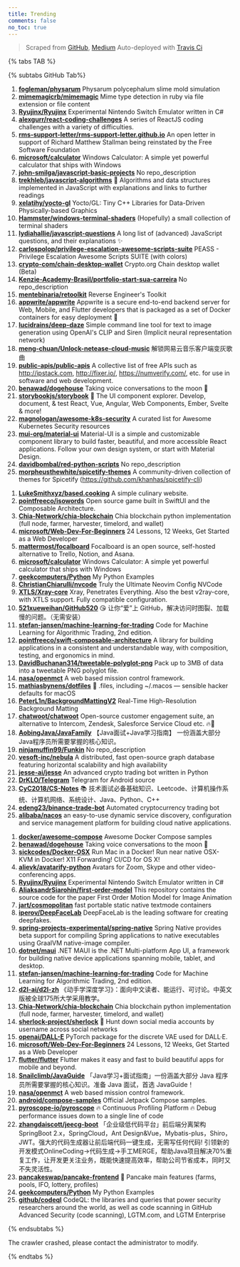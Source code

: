 ```yaml
---
title: Trending
comments: false
no_toc: true
---
```


> Scraped from [GitHub](https://github.com/trending), [Medium](https://medium.com/topic/popular)
Auto-deployed with [Travis Ci](https://travis-ci.org/)

{% tabs TAB %}
<!-- tab GitHub -->
{% subtabs GitHub Tab%}
<!-- tab Daily -->
1. [**fogleman/physarum**](https://github.com/fogleman/physarum)
Physarum polycephalum slime mold simulation
2. [**mimemagicrb/mimemagic**](https://github.com/mimemagicrb/mimemagic)
Mime type detection in ruby via file extension or file content
3. [**Ryujinx/Ryujinx**](https://github.com/Ryujinx/Ryujinx)
Experimental Nintendo Switch Emulator written in C#
4. [**alexgurr/react-coding-challenges**](https://github.com/alexgurr/react-coding-challenges)
A series of ReactJS coding challenges with a variety of difficulties.
5. [**rms-support-letter/rms-support-letter.github.io**](https://github.com/rms-support-letter/rms-support-letter.github.io)
An open letter in support of Richard Matthew Stallman being reinstated by the Free Software Foundation
6. [**microsoft/calculator**](https://github.com/microsoft/calculator)
Windows Calculator: A simple yet powerful calculator that ships with Windows
7. [**john-smilga/javascript-basic-projects**](https://github.com/john-smilga/javascript-basic-projects)
No repo_description
8. [**trekhleb/javascript-algorithms**](https://github.com/trekhleb/javascript-algorithms)
📝 Algorithms and data structures implemented in JavaScript with explanations and links to further readings
9. [**xelatihy/yocto-gl**](https://github.com/xelatihy/yocto-gl)
Yocto/GL: Tiny C++ Libraries for Data-Driven Physically-based Graphics
10. [**Hammster/windows-terminal-shaders**](https://github.com/Hammster/windows-terminal-shaders)
(Hopefully) a small collection of terminal shaders
11. [**lydiahallie/javascript-questions**](https://github.com/lydiahallie/javascript-questions)
A long list of (advanced) JavaScript questions, and their explanations ✨
12. [**carlospolop/privilege-escalation-awesome-scripts-suite**](https://github.com/carlospolop/privilege-escalation-awesome-scripts-suite)
PEASS - Privilege Escalation Awesome Scripts SUITE (with colors)
13. [**crypto-com/chain-desktop-wallet**](https://github.com/crypto-com/chain-desktop-wallet)
Crypto.org Chain desktop wallet (Beta)
14. [**Kenzie-Academy-Brasil/portfolio-start-sua-carreira**](https://github.com/Kenzie-Academy-Brasil/portfolio-start-sua-carreira)
No repo_description
15. [**mentebinaria/retoolkit**](https://github.com/mentebinaria/retoolkit)
Reverse Engineer's Toolkit
16. [**appwrite/appwrite**](https://github.com/appwrite/appwrite)
Appwrite is a secure end-to-end backend server for Web, Mobile, and Flutter developers that is packaged as a set of Docker containers for easy deployment 🚀
17. [**lucidrains/deep-daze**](https://github.com/lucidrains/deep-daze)
Simple command line tool for text to image generation using OpenAI's CLIP and Siren (Implicit neural representation network)
18. [**meng-chuan/Unlock-netease-cloud-music**](https://github.com/meng-chuan/Unlock-netease-cloud-music)
解锁网易云音乐客户端变灰歌曲
19. [**public-apis/public-apis**](https://github.com/public-apis/public-apis)
A collective list of free APIs such as http://ipstack.com, http://fixer.io/, https://numverify.com/, etc. for use in software and web development.
20. [**benawad/dogehouse**](https://github.com/benawad/dogehouse)
Taking voice conversations to the moon 🚀
21. [**storybookjs/storybook**](https://github.com/storybookjs/storybook)
📓 The UI component explorer. Develop, document, & test React, Vue, Angular, Web Components, Ember, Svelte & more!
22. [**magnologan/awesome-k8s-security**](https://github.com/magnologan/awesome-k8s-security)
A curated list for Awesome Kubernetes Security resources
23. [**mui-org/material-ui**](https://github.com/mui-org/material-ui)
Material-UI is a simple and customizable component library to build faster, beautiful, and more accessible React applications. Follow your own design system, or start with Material Design.
24. [**davidbombal/red-python-scripts**](https://github.com/davidbombal/red-python-scripts)
No repo_description
25. [**morpheusthewhite/spicetify-themes**](https://github.com/morpheusthewhite/spicetify-themes)
A community-driven collection of themes for Spicetify (https://github.com/khanhas/spicetify-cli)
<!-- endtab -->
<!-- tab Weekly -->
1. [**LukeSmithxyz/based.cooking**](https://github.com/LukeSmithxyz/based.cooking)
A simple culinary website.
2. [**pointfreeco/isowords**](https://github.com/pointfreeco/isowords)
Open source game built in SwiftUI and the Composable Architecture.
3. [**Chia-Network/chia-blockchain**](https://github.com/Chia-Network/chia-blockchain)
Chia blockchain python implementation (full node, farmer, harvester, timelord, and wallet)
4. [**microsoft/Web-Dev-For-Beginners**](https://github.com/microsoft/Web-Dev-For-Beginners)
24 Lessons, 12 Weeks, Get Started as a Web Developer
5. [**mattermost/focalboard**](https://github.com/mattermost/focalboard)
Focalboard is an open source, self-hosted alternative to Trello, Notion, and Asana.
6. [**microsoft/calculator**](https://github.com/microsoft/calculator)
Windows Calculator: A simple yet powerful calculator that ships with Windows
7. [**geekcomputers/Python**](https://github.com/geekcomputers/Python)
My Python Examples
8. [**ChristianChiarulli/nvcode**](https://github.com/ChristianChiarulli/nvcode)
Truly the Ultimate Neovim Config NVCode
9. [**XTLS/Xray-core**](https://github.com/XTLS/Xray-core)
Xray, Penetrates Everything. Also the best v2ray-core, with XTLS support. Fully compatible configuration.
10. [**521xueweihan/GitHub520**](https://github.com/521xueweihan/GitHub520)
😘 让你“爱”上 GitHub，解决访问时图裂、加载慢的问题。（无需安装）
11. [**stefan-jansen/machine-learning-for-trading**](https://github.com/stefan-jansen/machine-learning-for-trading)
Code for Machine Learning for Algorithmic Trading, 2nd edition.
12. [**pointfreeco/swift-composable-architecture**](https://github.com/pointfreeco/swift-composable-architecture)
A library for building applications in a consistent and understandable way, with composition, testing, and ergonomics in mind.
13. [**DavidBuchanan314/tweetable-polyglot-png**](https://github.com/DavidBuchanan314/tweetable-polyglot-png)
Pack up to 3MB of data into a tweetable PNG polyglot file.
14. [**nasa/openmct**](https://github.com/nasa/openmct)
A web based mission control framework.
15. [**mathiasbynens/dotfiles**](https://github.com/mathiasbynens/dotfiles)
🔧 .files, including ~/.macos — sensible hacker defaults for macOS
16. [**PeterL1n/BackgroundMattingV2**](https://github.com/PeterL1n/BackgroundMattingV2)
Real-Time High-Resolution Background Matting
17. [**chatwoot/chatwoot**](https://github.com/chatwoot/chatwoot)
Open-source customer engagement suite, an alternative to Intercom, Zendesk, Salesforce Service Cloud etc. 🔥💬
18. [**AobingJava/JavaFamily**](https://github.com/AobingJava/JavaFamily)
【Java面试+Java学习指南】 一份涵盖大部分Java程序员所需要掌握的核心知识。
19. [**ninjamuffin99/Funkin**](https://github.com/ninjamuffin99/Funkin)
No repo_description
20. [**vesoft-inc/nebula**](https://github.com/vesoft-inc/nebula)
A distributed, fast open-source graph database featuring horizontal scalability and high availability
21. [**jesse-ai/jesse**](https://github.com/jesse-ai/jesse)
An advanced crypto trading bot written in Python
22. [**DrKLO/Telegram**](https://github.com/DrKLO/Telegram)
Telegram for Android source
23. [**CyC2018/CS-Notes**](https://github.com/CyC2018/CS-Notes)
📚 技术面试必备基础知识、Leetcode、计算机操作系统、计算机网络、系统设计、Java、Python、C++
24. [**edeng23/binance-trade-bot**](https://github.com/edeng23/binance-trade-bot)
Automated cryptocurrency trading bot
25. [**alibaba/nacos**](https://github.com/alibaba/nacos)
an easy-to-use dynamic service discovery, configuration and service management platform for building cloud native applications.
<!-- endtab -->
<!-- tab Monthly -->
1. [**docker/awesome-compose**](https://github.com/docker/awesome-compose)
Awesome Docker Compose samples
2. [**benawad/dogehouse**](https://github.com/benawad/dogehouse)
Taking voice conversations to the moon 🚀
3. [**sickcodes/Docker-OSX**](https://github.com/sickcodes/Docker-OSX)
Run Mac in a Docker! Run near native OSX-KVM in Docker! X11 Forwarding! CI/CD for OS X!
4. [**alievk/avatarify-python**](https://github.com/alievk/avatarify-python)
Avatars for Zoom, Skype and other video-conferencing apps.
5. [**Ryujinx/Ryujinx**](https://github.com/Ryujinx/Ryujinx)
Experimental Nintendo Switch Emulator written in C#
6. [**AliaksandrSiarohin/first-order-model**](https://github.com/AliaksandrSiarohin/first-order-model)
This repository contains the source code for the paper First Order Motion Model for Image Animation
7. [**jart/cosmopolitan**](https://github.com/jart/cosmopolitan)
fast portable static native textmode containers
8. [**iperov/DeepFaceLab**](https://github.com/iperov/DeepFaceLab)
DeepFaceLab is the leading software for creating deepfakes.
9. [**spring-projects-experimental/spring-native**](https://github.com/spring-projects-experimental/spring-native)
Spring Native provides beta support for compiling Spring applications to native executables using GraalVM native-image compiler.
10. [**dotnet/maui**](https://github.com/dotnet/maui)
.NET MAUI is the .NET Multi-platform App UI, a framework for building native device applications spanning mobile, tablet, and desktop.
11. [**stefan-jansen/machine-learning-for-trading**](https://github.com/stefan-jansen/machine-learning-for-trading)
Code for Machine Learning for Algorithmic Trading, 2nd edition.
12. [**d2l-ai/d2l-zh**](https://github.com/d2l-ai/d2l-zh)
《动手学深度学习》：面向中文读者、能运行、可讨论。中英文版被全球175所大学采用教学。
13. [**Chia-Network/chia-blockchain**](https://github.com/Chia-Network/chia-blockchain)
Chia blockchain python implementation (full node, farmer, harvester, timelord, and wallet)
14. [**sherlock-project/sherlock**](https://github.com/sherlock-project/sherlock)
🔎 Hunt down social media accounts by username across social networks
15. [**openai/DALL-E**](https://github.com/openai/DALL-E)
PyTorch package for the discrete VAE used for DALL·E.
16. [**microsoft/Web-Dev-For-Beginners**](https://github.com/microsoft/Web-Dev-For-Beginners)
24 Lessons, 12 Weeks, Get Started as a Web Developer
17. [**flutter/flutter**](https://github.com/flutter/flutter)
Flutter makes it easy and fast to build beautiful apps for mobile and beyond.
18. [**Snailclimb/JavaGuide**](https://github.com/Snailclimb/JavaGuide)
「Java学习+面试指南」一份涵盖大部分 Java 程序员所需要掌握的核心知识。准备 Java 面试，首选 JavaGuide！
19. [**nasa/openmct**](https://github.com/nasa/openmct)
A web based mission control framework.
20. [**android/compose-samples**](https://github.com/android/compose-samples)
Official Jetpack Compose samples.
21. [**pyroscope-io/pyroscope**](https://github.com/pyroscope-io/pyroscope)
🔥 Continuous Profiling Platform 🔥 Debug performance issues down to a single line of code
22. [**zhangdaiscott/jeecg-boot**](https://github.com/zhangdaiscott/jeecg-boot)
「企业级低代码平台」前后端分离架构SpringBoot 2.x，SpringCloud，Ant Design&Vue，Mybatis-plus，Shiro，JWT。强大的代码生成器让前后端代码一键生成，无需写任何代码! 引领新的开发模式OnlineCoding->代码生成->手工MERGE，帮助Java项目解决70%重复工作，让开发更关注业务，既能快速提高效率，帮助公司节省成本，同时又不失灵活性。
23. [**pancakeswap/pancake-frontend**](https://github.com/pancakeswap/pancake-frontend)
🥞 Pancake main features (farms, pools, IFO, lottery, profiles)
24. [**geekcomputers/Python**](https://github.com/geekcomputers/Python)
My Python Examples
25. [**github/codeql**](https://github.com/github/codeql)
CodeQL: the libraries and queries that power security researchers around the world, as well as code scanning in GitHub Advanced Security (code scanning), LGTM.com, and LGTM Enterprise
<!-- endtab -->
{% endsubtabs %}
<!-- endtab -->
<!-- tab Medium -->
The crawler crashed, please contact the administrator to modify.
<!-- endtab -->
{% endtabs %}
